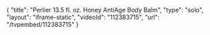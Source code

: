 {
    "title": "Perlier 13.5 fl. oz. Honey AntiAge Body Balm",
    "type": "solo",
    "layout": "iframe-static",
    "videoId": "112383715",
    "url": "\/tvpembed\/112383715"
}